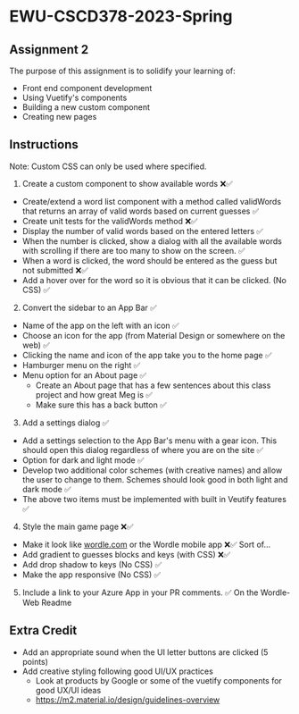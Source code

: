 # EWU-CSCD378-2023-Spring

## Assignment 2

The purpose of this assignment is to solidify your learning of:
- Front end component development
- Using Vuetify's components
- Building a new custom component
- Creating new pages

## Instructions
Note: Custom CSS can only be used where specified.

1. Create a custom component to show available words ❌✅
- Create/extend a word list component with a method called validWords that returns an array of valid words based on current guesses ✅
- Create unit tests for the validWords method ❌✅
- Display the number of valid words based on the entered letters ✅
- When the number is clicked, show a dialog with all the available words with scrolling if there are too many to show on the screen. ✅
- When a word is clicked, the word should be entered as the guess but not submitted ❌✅
- Add a hover over for the word so it is obvious that it can be clicked. (No CSS) ✅

2. Convert the sidebar to an App Bar ✅
- Name of the app on the left with an icon ✅
- Choose an icon for the app (from Material Design or somewhere on the web) ✅
- Clicking the name and icon of the app take you to the home page ✅
- Hamburger menu on the right ✅
- Menu option for an About page ✅
  - Create an About page that has a few sentences about this class project and how great Meg is ✅
  - Make sure this has a back button ✅

3. Add a settings dialog ✅
- Add a settings selection to the App Bar's menu with a gear icon. This should open this dialog regardless of where you are on the site ✅
- Option for dark and light mode ✅
- Develop two additional color schemes (with creative names) and allow the user to change to them. Schemes should look good in both light and dark mode ✅
- The above two items must be implemented with built in Veutify features ✅

4. Style the main game page ❌✅
- Make it look like [wordle.com](https://www.nytimes.com/games/wordle/index.html) or the Wordle mobile app ❌✅ Sort of...
- Add gradient to guesses blocks and keys (with CSS) ❌✅
- Add drop shadow to keys (No CSS) ✅
- Make the app responsive (No CSS) ✅

5. Include a link to your Azure App in your PR comments. ✅ On the Wordle-Web Readme

## Extra Credit

- Add an appropriate sound when the UI letter buttons are clicked (5 points)
- Add creative styling following good UI/UX practices
  - Look at products by Google or some of the vuetify components for good UX/UI ideas
  - https://m2.material.io/design/guidelines-overview
